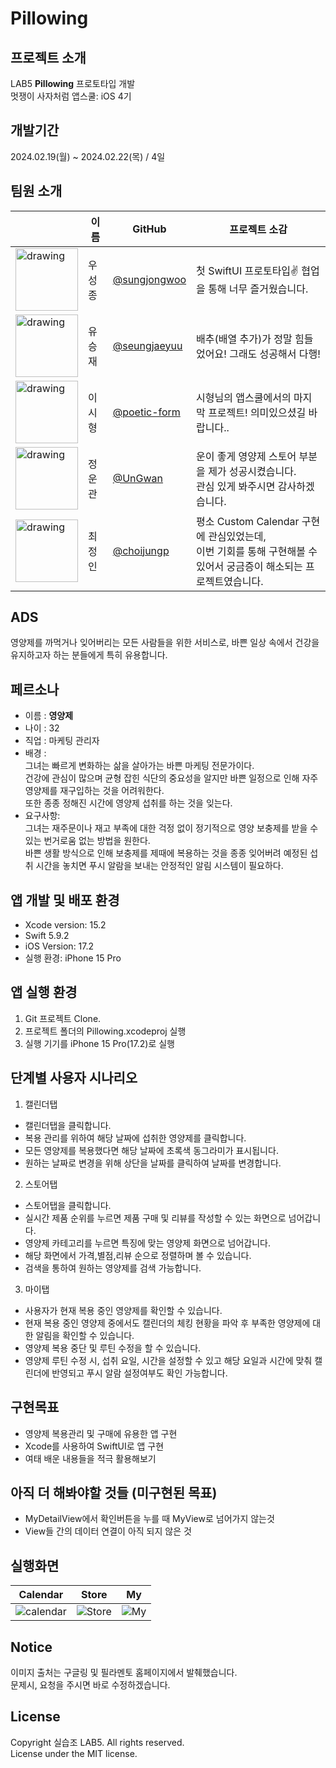 # Pillowing
## 프로젝트 소개
   LAB5 **Pillowing** 프로토타입 개발    
   멋쟁이 사자처럼 앱스쿨: iOS 4기   

## 개발기간
   2024.02.19(월) ~ 2024.02.22(목) / 4일

## 팀원 소개
|          | 이름   | GitHub      | 프로젝트 소감 |
| -------- | ----- | ----------- | ---------- |
| <img src="https://avatars.githubusercontent.com/u/147501980?v=4" alt="drawing" width="100"/> | 우성종 | [@sungjongwoo](https://github.com/sungjongwoo)   | 첫 SwiftUI 프로토타입✌️ 협업을 통해 너무 즐거웠습니다. |
| <img src="https://avatars.githubusercontent.com/u/152110747?v=4" alt="drawing" width="100"/> | 유승재 | [@seungjaeyuu](https://github.com/seungjaeyuu) | 배추(배열 추가)가 정말 힘들었어요! 그래도 성공해서 다행! |
| <img src="https://avatars.githubusercontent.com/u/94823065?v=4" alt="drawing" width="100"/> | 이시형 | [@poetic-form](https://github.com/poetic-form) | 시형님의 앱스쿨에서의 마지막 프로젝트! 의미있으셨길 바랍니다.. |
| <img src="https://avatars.githubusercontent.com/u/90377826?v=4" alt="drawing" width="100"/> | 정운관 | [@UnGwan](https://github.com/UnGwan)  | 운이 좋게 영양제 스토어 부분을 제가 성공시켰습니다. <br> 관심 있게 봐주시면 감사하겠습니다. |
| <img src="https://avatars.githubusercontent.com/u/37467592?v=4" alt="drawing" width="100"/> | 최정인 | [@choijungp](https://github.com/choijungp) | 평소 Custom Calendar 구현에 관심있었는데, <br> 이번 기회를 통해 구현해볼 수 있어서 궁금증이 해소되는 프로젝트였습니다. |

## ADS
   영양제를 까먹거나 잊어버리는 모든 사람들을 위한 서비스로, 바쁜 일상 속에서 건강을 유지하고자 하는 분들에게 특히 유용합니다.

## 페르소나
   - 이름 : **영양제**        
   - 나이 : 32        
   - 직업 : 마케팅 관리자        
   - 배경 :    
   그녀는 빠르게 변화하는 삶을 살아가는 바쁜 마케팅 전문가이다.         
   건강에 관심이 많으며 균형 잡힌 식단의 중요성을 알지만 바쁜 일정으로 인해 자주 영양제를 재구입하는 것을 어려워한다.         
   또한 종종 정해진 시간에 영양제 섭취를 하는 것을 잊는다.   
   - 요구사항:    
   그녀는 재주문이나 재고 부족에 대한 걱정 없이 정기적으로 영양 보충제를 받을 수 있는 번거로움 없는 방법을 원한다.     
   바쁜 생활 방식으로 인해 보충제를 제때에 복용하는 것을 종종 잊어버려 예정된 섭취 시간을 놓치면 푸시 알람을 보내는 안정적인 알림 시스템이 필요하다.

## 앱 개발 및 배포 환경
   - Xcode version: 15.2      
   - Swift 5.9.2       
   - iOS Version: 17.2       
   - 실행 환경: iPhone 15 Pro       

## 앱 실행 환경
   1. Git 프로젝트 Clone.
   2. 프로젝트 폴더의 Pillowing.xcodeproj 실행
   3. 실행 기기를 iPhone 15 Pro(17.2)로 실행

## 단계별 사용자 시나리오 
   1. 캘린더탭
   - 캘린더탭을 클릭합니다.
   - 복용 관리를 위하여 해당 날짜에 섭취한 영양제를 클릭합니다.
   - 모든 영양제를 복용했다면 해당 날짜에 초록색 동그라미가 표시됩니다.
   - 원하는 날짜로 변경을 위해 상단을 날짜를 클릭하여 날짜를 변경합니다. 
    
   2. 스토어탭
   - 스토어탭을 클릭합니다.
   - 실시간 제품 순위를 누르면 제품 구매 및 리뷰를 작성할 수 있는 화면으로 넘어갑니다.
   - 영양제 카테고리를 누르면 특징에 맞는 영양제 화면으로 넘어갑니다.
   - 해당 화면에서 가격,별점,리뷰 순으로 정렬하며 볼 수 있습니다.
   - 검색을 통하여 원하는 영양제를 검색 가능합니다.
   
   3. 마이탭
   - 사용자가 현재 복용 중인 영양제를 확인할 수 있습니다.
   - 현재 복용 중인 영양제 중에서도 캘린더의 체킹 현황을 파악 후 부족한 영양제에 대한 알림을 확인할 수 있습니다.
   - 영양제 복용 중단 및 루틴 수정을 할 수 있습니다.
   - 영양제 루틴 수정 시, 섭취 요일, 시간을 설정할 수 있고 해당 요일과 시간에 맞춰 캘린더에 반영되고 푸시 알람 설정여부도 확인 가능합니다.

## 구현목표
   - 영양제 복용관리 및 구매에 유용한 앱 구현
   - Xcode를 사용하여 SwiftUI로 앱 구현
   - 여태 배운 내용들을 적극 활용해보기

## 아직 더 해봐야할 것들 (미구현된 목표)
   - MyDetailView에서 확인버튼을 누를 때 MyView로 넘어가지 않는것
   - View들 간의 데이터 연결이 아직 되지 않은 것

## 실행화면
| Calendar |  Store |   My   | 
| -------- | ----- | ------ |
|![calendar](https://github.com/APP-iOS4/SwiftUI-Prototype-Pillowing/assets/37467592/9b1449ea-965f-4825-a227-971ec5f10b3b)|![Store](https://github.com/APP-iOS4/SwiftUI-Prototype-Pillowing/assets/37467592/a6857192-a0af-42f3-af02-4919c2e3db3f)|![My](https://github.com/APP-iOS4/SwiftUI-Prototype-Pillowing/assets/37467592/ccbbab18-8dc5-4f64-9609-3bd3d6cc0d2f)|



     
## Notice
   이미지 출처는 구글링 및 필라멘토 홈페이지에서 발췌했습니다.      
   문제시, 요청을 주시면 바로 수정하겠습니다.    

## License
   Copyright 실습조 LAB5. All rights reserved.      
   License under the MIT license.
